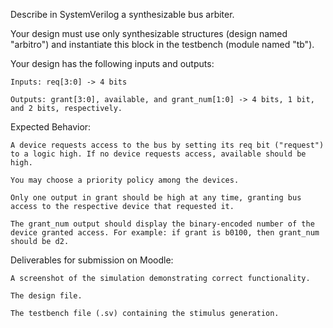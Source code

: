 Describe in SystemVerilog a synthesizable bus arbiter.

Your design must use only synthesizable structures (design named "arbitro") and instantiate this block in the testbench (module named "tb").

Your design has the following inputs and outputs:

    Inputs: req[3:0] -> 4 bits

    Outputs: grant[3:0], available, and grant_num[1:0] -> 4 bits, 1 bit, and 2 bits, respectively.

Expected Behavior:

    A device requests access to the bus by setting its req bit ("request") to a logic high. If no device requests access, available should be high.

    You may choose a priority policy among the devices.

    Only one output in grant should be high at any time, granting bus access to the respective device that requested it.

    The grant_num output should display the binary-encoded number of the device granted access. For example: if grant is b0100, then grant_num should be d2.

Deliverables for submission on Moodle:

    A screenshot of the simulation demonstrating correct functionality.

    The design file.

    The testbench file (.sv) containing the stimulus generation.
